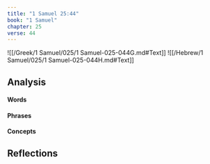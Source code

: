 ```yaml
---
title: "1 Samuel 25:44"
book: "1 Samuel"
chapter: 25
verse: 44
---
```

![[/Greek/1 Samuel/025/1 Samuel-025-044G.md#Text]]
![[/Hebrew/1 Samuel/025/1 Samuel-025-044H.md#Text]]

## Analysis

#### Words

#### Phrases

#### Concepts

## Reflections
